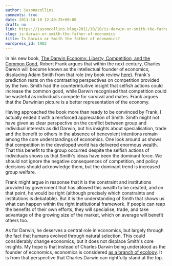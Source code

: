 ```yaml
---
author: jasonacollins
comments: true
date: 2011-10-10 12:40:25+00:00
draft: no
link: https://jasoncollins.blog/2011/10/10/is-darwin-or-smith-the-father-of-economics/
slug: is-darwin-or-smith-the-father-of-economics
title: Is Darwin or Smith the father of economics?
wordpress_id: 1902
---
```


In his new book, [The Darwin Economy: Liberty, Competition, and the Common Good](http://www.amazon.com/gp/product/B008W4ASGC/ref=as_li_ss_tl?ie=UTF8&camp=1789&creative=390957&creativeASIN=B008W4ASGC&linkCode=as2&tag=evolvieconom-20), Robert Frank argues that within the next century, Charles Darwin will become known as the intellectual founder of economics, displacing Adam Smith from that role (my book review [here](https://jasoncollins.blog/2011/10/franks-the-darwin-economy/)). Frank's prediction rests on the contrasting perspectives on competition provided by the two. Smith had the counterintuitive insight that selfish actions could increase the common good, while Darwin recognised that competition could be wasteful as individuals compete for survival and mates. Frank argues that the Darwinian picture is a better representation of the economy.

Having approached the book more than ready to be convinced by Frank, I actually ended it with a reinforced appreciation of Smith. Smith might not have given as clear perspective on the conflict between group and individual interests as did Darwin, but his insights about specialisation, trade and the benefit to others in the absence of benevolent intentions remain among the core understandings of economics. One look around us shows that competition in the developed world has delivered enormous wealth. That this benefit to the group occurred despite the selfish actions of individuals shows us that Smith's ideas have been the dominant force. We should not ignore the negative consequences of competition, and policy decisions should acknowledge them, but the dominant trend is increased group welfare.

Frank might argue in response that it is the constraint and institutions provided by government that has allowed this wealth to be created, and on that point, he would be right (although precisely which constraints and institutions is debatable). But it is the understanding of Smith that shows us what can happen within the right institutional framework. If people can reap the benefits of their own efforts, they will specialise, trade, and take advantage of the growing size of the market, which on average will benefit others too.

As for Darwin, he deserves a central role in economics, but largely through the fact that humans evolved through natural selection. This could considerably change economics, but it does not displace Smith's core insights. My hope is that instead of Charles Darwin being understood as the founder of economics, economics is considered [as a branch of ecology](https://jasoncollins.blog/2011/08/economics-is-a-branch-of-ecology/). It is from that perspective that Charles Darwin can rightfully stand at the top.
